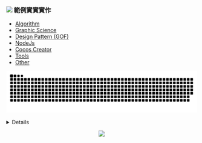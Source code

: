 
### ![](https://drive.google.com/uc?id=10INx5_pkhMcYRdx_OO4rXNXxcsvPtBYq) 範例實實實作
* [Algorithm](https://github.com/RC-Dev-Tech/algorithm-index) <br>
* [Graphic Science](https://github.com/RC-Dev-Tech/graphic-science-index) <br>
* [Design Pattern (GOF)](https://github.com/RC-Dev-Tech/design-pattern-index) <br>
* [NodeJs](https://github.com/RC-Dev-Tech/nodejs-index) <br>
* [Cocos Creator](https://github.com/RC-Dev-Tech/cocos-creator-index) <br>
* [Tools](https://github.com/RC-Dev-Tech/tools-index) <br>
* [Other](https://github.com/RC-Dev-Tech/other-index) <br>

![Snake animation](https://github.com/RC-Dev-Tech/RC-Dev-Tech/blob/output/github-contribution-grid-snake.svg)

<details>
<p align="center">
  <a href="https://github.com/RC-Dev-Tech">
    <img src="http://github-profile-summary-cards.vercel.app/api/cards/profile-details?username=RC-Dev-Tech&theme=transparent" />
  </a>
  <a href="https://github.com/RC-Dev-Tech">
    <img src="https://github-readme-streak-stats.herokuapp.com/?user=RC-Dev-Tech&hide_border=true&card_width=338&theme=transparent" />
  </a>
  <a href="https://github.com/RC-Dev-Tech">
    <img src="http://github-profile-summary-cards.vercel.app/api/cards/stats?username=RC-Dev-Tech&theme=transparent" />
  </a>
  <a href="https://github.com/RC-Dev-Tech">
    <img src="https://github-readme-stats.vercel.app/api/top-langs/?username=RC-Dev-Tech&langs_count=10&exclude_repo=&hide=jupyter%20notebook,vim%20script,cmake,makefile,batchfile,emacs%20lisp,css,html&layout=default&card_width=699&hide_border=true&theme=transparent" />
  </a>
</p>
</details>

<p align="center">
  <a href="https://github.com/RC-Dev-Tech">
    <img src="https://komarev.com/ghpvc/?username=RC-Dev-Tech&color=blue&style=flat)" />
  </a>
</p>
